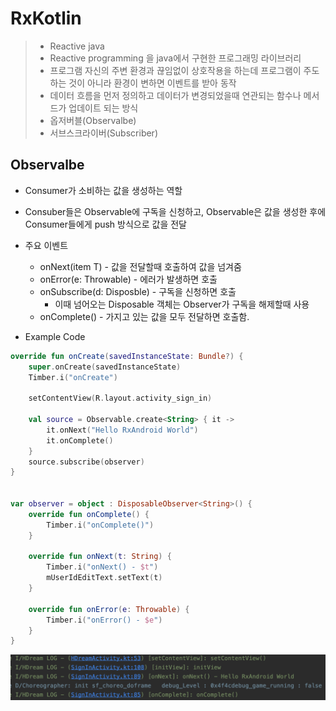 # RxKotlin

> * Reactive java
> * Reactive programming 을 java에서 구현한 프로그래밍 라이브러리
> * 프로그램 자신의 주변 환경과 끊임없이 상호작용을 하는데 프로그램이 주도하는 것이 아니라 환경이 변하면 이벤트를 받아 동작
> * 데이터 흐름을 먼저 정의하고 데이터가 변경되었을때 연관되는 함수나 메서드가 업데이트 되는 방식
> * 옵저버블(Observalbe)
> * 서브스크라이버(Subscriber)

## Observalbe

* Consumer가 소비하는 값을 생성하는 역할
* Consuber들은 Observable에 구독을 신청하고, Observable은 값을 생성한 후에 Consumer들에게 push 방식으로 값을 전달
* 주요 이벤트
  * onNext(item T) - 값을 전달할때 호출하여 값을 넘겨줌
  * onError(e: Throwable) - 에러가 발생하면 호출
  * onSubscribe(d: Disposble) - 구독을 신청하면 호출
    * 이때 넘어오는 Disposable 객체는 Observer가 구독을 해제할때 사용
  * onComplete() - 가지고 있는 값을 모두 전달하면 호출함.

* Example Code

```kotlin
override fun onCreate(savedInstanceState: Bundle?) {
    super.onCreate(savedInstanceState)
    Timber.i("onCreate")

    setContentView(R.layout.activity_sign_in)

    val source = Observable.create<String> { it ->
        it.onNext("Hello RxAndroid World")
        it.onComplete()
    }
    source.subscribe(observer)
}


var observer = object : DisposableObserver<String>() {
    override fun onComplete() {
        Timber.i("onComplete()")
    }

    override fun onNext(t: String) {
        Timber.i("onNext() - $t")
        mUserIdEditText.setText(t)
    }

    override fun onError(e: Throwable) {
        Timber.i("onError() - $e")
    }
}
```

![image-20210208231435694](RxKotlin.assets/image-20210208231435694.png)

